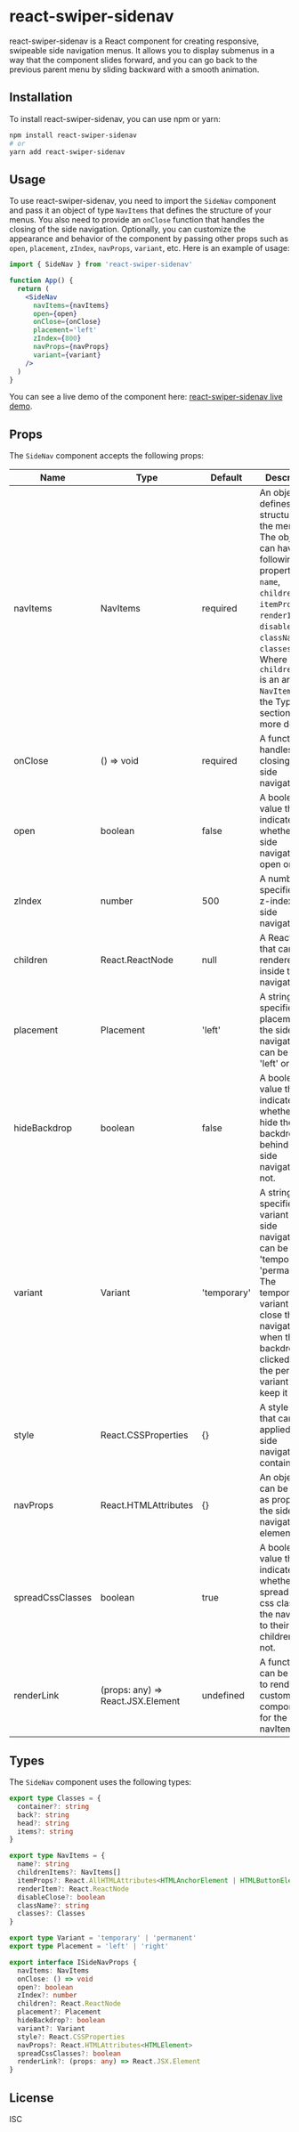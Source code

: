 # react-swiper-sidenav

react-swiper-sidenav is a React component for creating responsive, swipeable side navigation menus. It allows you to display submenus in a way that the component slides forward, and you can go back to the previous parent menu by sliding backward with a smooth animation.

## Installation

To install react-swiper-sidenav, you can use npm or yarn:

```bash
npm install react-swiper-sidenav
# or
yarn add react-swiper-sidenav
```

## Usage

To use react-swiper-sidenav, you need to import the `SideNav` component and pass it an object of type `NavItems` that defines the structure of your menus. You also need to provide an `onClose` function that handles the closing of the side navigation. Optionally, you can customize the appearance and behavior of the component by passing other props such as `open`, `placement`, `zIndex`, `navProps`, `variant`, etc. Here is an example of usage:

```jsx
import { SideNav } from 'react-swiper-sidenav'

function App() {
  return (
    <SideNav
      navItems={navItems}
      open={open}
      onClose={onClose}
      placement='left'
      zIndex={800}
      navProps={navProps}
      variant={variant}
    />
  )
}
```

You can see a live demo of the component here: [react-swiper-sidenav live demo](https://stackblitz.com/~/github.com/DijkstraEdsger/react-swiper-sidenav-live-demo).

## Props

The `SideNav` component accepts the following props:

| Name             | Type                              | Default     | Description                                                                                                                                                                                                                                     |
| ---------------- | --------------------------------- | ----------- | ----------------------------------------------------------------------------------------------------------------------------------------------------------------------------------------------------------------------------------------------- |
| navItems         | NavItems                          | required    | An object that defines the structure of the menus. The object can have the following properties: `name`, `childrenItems`, `itemProps`, `renderItem`, `disableClose`, `className`, `classes`. Where `childrenItems` is an array of `NavItems`. See the Types section for more details. |
| onClose          | () => void                        | required    | A function that handles the closing of the side navigation.                                                                                                                                                                                     |
| open             | boolean                           | false       | A boolean value that indicates whether the side navigation is open or not.                                                                                                                                                                      |
| zIndex           | number                            | 500        | A number that specifies the z-index of the side navigation.                                                                                                                                                                                     |
| children         | React.ReactNode                   | null        | A React node that can be rendered inside the side navigation.                                                                                                                                                                                   |
| placement        | Placement                         | 'left'      | A string that specifies the placement of the side navigation. It can be either 'left' or 'right'.                                                                                                                                               |
| hideBackdrop     | boolean                           | false       | A boolean value that indicates whether to hide the backdrop behind the side navigation or not.                                                                                                                                                  |
| variant          | Variant                           | 'temporary' | A string that specifies the variant of the side navigation. It can be either 'temporary' or 'permanent'. The temporary variant will close the side navigation when the backdrop is clicked, while the permanent variant will keep it open.      |
| style            | React.CSSProperties               | {}          | A style object that can be applied to the side navigation container.                                                                                                                                                                            |
| navProps         | React.HTMLAttributes<HTMLElement> | {}          | An object that can be passed as props to the side navigation element.                                                                                                                                                                           |
| spreadCssClasses | boolean                           | true       | A boolean value that indicates whether to spread the css classes of the navItems to their children or not.                                                                                                                                      |
| renderLink       | (props: any) => React.JSX.Element | undefined   | A function that can be used to render a custom link component for the navItems.                                                                                                                                                                 |

## Types

The `SideNav` component uses the following types:

```ts
export type Classes = {
  container?: string
  back?: string
  head?: string
  items?: string
}

export type NavItems = {
  name?: string
  childrenItems?: NavItems[]
  itemProps?: React.AllHTMLAttributes<HTMLAnchorElement | HTMLButtonElement | HTMLLIElement> | any
  renderItem?: React.ReactNode
  disableClose?: boolean
  className?: string
  classes?: Classes
}

export type Variant = 'temporary' | 'permanent'
export type Placement = 'left' | 'right'

export interface ISideNavProps {
  navItems: NavItems
  onClose: () => void
  open?: boolean
  zIndex?: number
  children?: React.ReactNode
  placement?: Placement
  hideBackdrop?: boolean
  variant?: Variant
  style?: React.CSSProperties
  navProps?: React.HTMLAttributes<HTMLElement>
  spreadCssClasses?: boolean
  renderLink?: (props: any) => React.JSX.Element
}
```

## License

ISC

